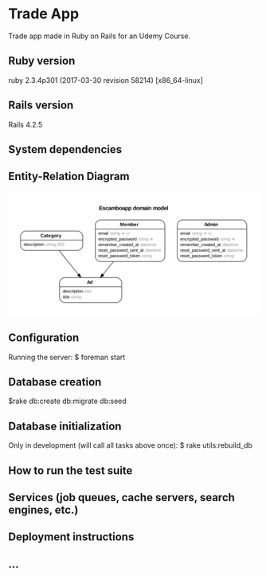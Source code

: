# Trade App
  Trade app made in Ruby on Rails for an Udemy Course.

## Ruby version
  ruby 2.3.4p301 (2017-03-30 revision 58214) [x86_64-linux]
    
## Rails version
  Rails 4.2.5

## System dependencies

## Entity-Relation Diagram
![alt text](https://github.com/cacaudev/escamboapp/blob/master/erd.png)

## Configuration
  Running the server:
  $ foreman start

## Database creation
  $rake db:create db:migrate db:seed

## Database initialization
  Only in development (will call all tasks above once):
  $ rake utils:rebuild_db  

## How to run the test suite

## Services (job queues, cache servers, search engines, etc.)

## Deployment instructions

## ...
